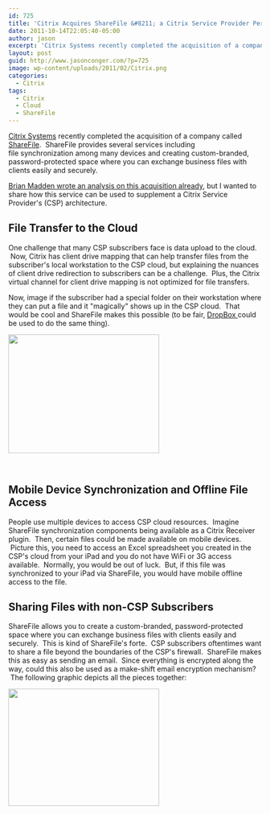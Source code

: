 ```yaml
---
id: 725
title: 'Citrix Acquires ShareFile &#8211; a Citrix Service Provider Perspective'
date: 2011-10-14T22:05:40-05:00
author: jason
excerpt: 'Citrix Systems recently completed the acquisition of a company called ShareFile.  In this post, I take the perspective of a Citrix Service Provider (CSP) and dream up some ways that ShareFile could be used to add value to CSP subscribers.'
layout: post
guid: http://www.jasonconger.com/?p=725
image: wp-content/uploads/2011/02/Citrix.png
categories:
  - Citrix
tags:
  - Citrix
  - Cloud
  - ShareFile
---
```

<a title="Citrix Systems" href="http://www.citrix.com" target="_blank">Citrix Systems</a> recently completed the acquisition of a company called <a title="ShareFile" href="http://www.sharefile.com" target="_blank">ShareFile</a>.  ShareFile provides several services including file synchronization among many devices and creating custom-branded, password-protected space where you can exchange business files with clients easily and securely.

<a href="http://www.brianmadden.com/blogs/brianmadden/archive/2011/10/14/citrix-buys-dropbox-like-company-quot-sharefile-quot-all-eyes-in-palo-alto-to-see-what-citrix-will-do-next.aspx" target="_blank">Brian Madden wrote an analysis on this acquisition already</a>, but I wanted to share how this service can be used to supplement a Citrix Service Provider's (CSP) architecture.<span style="direction: ltr;"> </span>
<h2>File Transfer to the Cloud</h2>
One challenge that many CSP subscribers face is data upload to the cloud.  Now, Citrix has client drive mapping that can help transfer files from the subscriber's local workstation to the CSP cloud, but explaining the nuances of client drive redirection to subscribers can be a challenge.  Plus, the Citrix virtual channel for client drive mapping is not optimized for file transfers.

Now, image if the subscriber had a special folder on their workstation where they can put a file and it "magically" shows up in the CSP cloud.  That would be cool and ShareFile makes this possible (to be fair, <a title="Dropbox" href="http://dropbox.com" target="_blank">DropBox </a>could be used to do the same thing).

<a href="http://www.jasonconger.com/wp-content/uploads/2011/10/Citrix-ShareFile-Sync.jpg"><img class="aligncenter size-medium wp-image-729" title="Citrix ShareFile Sync" src="http://www.jasonconger.com/wp-content/uploads/2011/10/Citrix-ShareFile-Sync-300x236.jpg" alt="" width="300" height="236" /></a>

&nbsp;
<h2></h2>
<h2>Mobile Device Synchronization and Offline File Access</h2>
People use multiple devices to access CSP cloud resources.  Imagine ShareFile synchronization components being available as a Citrix Receiver plugin.  Then, certain files could be made available on mobile devices.  Picture this, you need to access an Excel spreadsheet you created in the CSP's cloud from your iPad and you do not have WiFi or 3G access available.  Normally, you would be out of luck.  But, if this file was synchronized to your iPad via ShareFile, you would have mobile offline access to the file.<span style="direction: ltr;"> </span>
<h2>Sharing Files with non-CSP Subscribers</h2>
ShareFile allows you to create a custom-branded, password-protected space where you can exchange business files with clients easily and securely.  This is kind of ShareFile's forte.  CSP subscribers oftentimes want to share a file beyond the boundaries of the CSP's firewall.  ShareFile makes this as easy as sending an email.  Since everything is encrypted along the way, could this also be used as a make-shift email encryption mechanism?  <span style="direction: ltr;">The following graphic depicts all the pieces together:</span>

<a href="http://www.jasonconger.com/wp-content/uploads/2011/10/Citrix-ShareFile-Overview.jpg"><img class="aligncenter size-medium wp-image-728" title="Citrix ShareFile Overview" src="http://www.jasonconger.com/wp-content/uploads/2011/10/Citrix-ShareFile-Overview-300x233.jpg" alt="" width="300" height="233" /></a>

&nbsp;

&nbsp;

&nbsp;